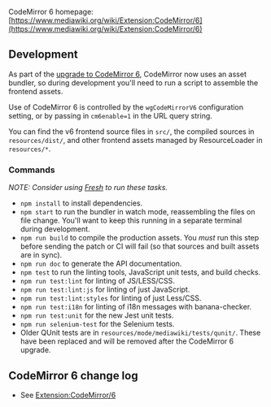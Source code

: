 CodeMirror 6 homepage: [https://www.mediawiki.org/wiki/Extension:CodeMirror/6](https://www.mediawiki.org/wiki/Extension:CodeMirror/6)

## Development

As part of the [upgrade to CodeMirror 6](https://phabricator.wikimedia.org/T259059),
CodeMirror now uses an asset bundler, so during development you'll need to run a script
to assemble the frontend assets.

Use of CodeMirror 6 is controlled by the `wgCodeMirrorV6` configuration setting, or by
passing in `cm6enable=1` in the URL query string.

You can find the v6 frontend source files in `src/`, the compiled sources in
`resources/dist/`, and other frontend assets managed by ResourceLoader in
`resources/*`.

### Commands

_NOTE: Consider using [Fresh](https://gerrit.wikimedia.org/g/fresh/) to run these tasks._

* `npm install` to install dependencies.
* `npm start` to run the bundler in watch mode, reassembling the files on file change.
  You'll want to keep this running in a separate terminal during development.
* `npm run build` to compile the production assets. You *must* run this step before
  sending the patch or CI will fail (so that sources and built assets are in sync).
* `npm run doc` to generate the API documentation.
* `npm test` to run the linting tools, JavaScript unit tests, and build checks.
* `npm run test:lint` for linting of JS/LESS/CSS.
* `npm run test:lint:js` for linting of just JavaScript.
* `npm run test:lint:styles` for linting of just Less/CSS.
* `npm run test:i18n` for linting of i18n messages with banana-checker.
* `npm run test:unit` for the new Jest unit tests.
* `npm run selenium-test` for the Selenium tests.
* Older QUnit tests are in `resources/mode/mediawiki/tests/qunit/`. These have been
  replaced and will be removed after the CodeMirror 6 upgrade.

## CodeMirror 6 change log

* See [Extension:CodeMirror/6](https://www.mediawiki.org/wiki/Special:MyLanguage/Extension:CodeMirror/6#Differences_from_CodeMirror_5)
